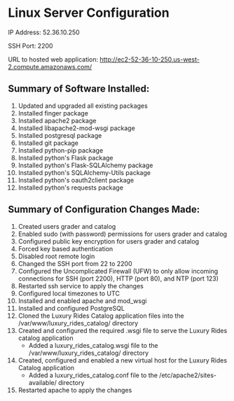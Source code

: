 Linux Server Configuration
==========================

IP Address: 52.36.10.250

SSH Port: 2200

URL to hosted web application: http://ec2-52-36-10-250.us-west-2.compute.amazonaws.com/

## Summary of Software Installed:
1. Updated and upgraded all existing packages
2. Installed finger package
3. Installed apache2 package
4. Installed libapache2-mod-wsgi package
5. Installed postgresql package
6. Installed git package
7. Installed python-pip package
8. Installed python's Flask package
9. Installed python's Flask-SQLAlchemy package
10. Installed python's SQLAlchemy-Utils package
11. Installed python's oauth2client package
12. Installed python's requests package

## Summary of Configuration Changes Made:
1. Created users grader and catalog
2. Enabled sudo (with password) permissions for users grader and catalog
3. Configured public key encryption for users grader and catalog
4. Forced key based authentication
5. Disabled root remote login
6. Changed the SSH port from 22 to 2200
7. Configured the Uncomplicated Firewall (UFW) to only allow incoming connections for SSH (port 2200), HTTP (port 80), and NTP (port 123)
8. Restarted ssh service to apply the changes
9. Configured local timezones to UTC
10. Installed and enabled apache and mod_wsgi
11. Installed and configured PostgreSQL
12. Cloned the Luxury Rides Catalog application files into the /var/www/luxury_rides_catalog/ directory
13. Created and configured the required .wsgi file to serve the Luxury Rides catalog application
    * Added a luxury_rides_catalog.wsgi file to the /var/www/luxury_rides_catalog/ directory
14. Created, configured and enabled a new virtual host for the Luxury Rides Catalog application
    * Added a luxury_rides_catalog.conf file to the /etc/apache2/sites-available/ directory
15. Restarted apache to apply the changes
